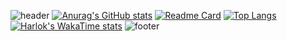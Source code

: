 ![header](https://capsule-render.vercel.app/api?type=venom&color=2b90d9&height=200&section=header&text=Gi_Mo&fontSize=30&fontColor=d9e1e8)
[![Anurag's GitHub stats](https://github-readme-stats.vercel.app/api?username=JiSangChoe&show_icons=true&theme=rose_pine)](https://github.com/JiSangChoe)
[![Readme Card](https://github-readme-stats.vercel.app/api/pin/?username=JiSangChoe&repo=Java_basic)](https://github.com/JiSangChoe/Java_basic)
[![Top Langs](https://github-readme-stats.vercel.app/api/top-langs/?username=JiSangChoe)](https://github.com/JiSangChoe)
[![Harlok's WakaTime stats](https://github-readme-stats.vercel.app/api/wakatime?username=JiSangChoe)](https://github.com/anuraghazra/github-readme-stats)
![footer](https://capsule-render.vercel.app/api?type=soft&color=9baec8&height=100&section=footer)
